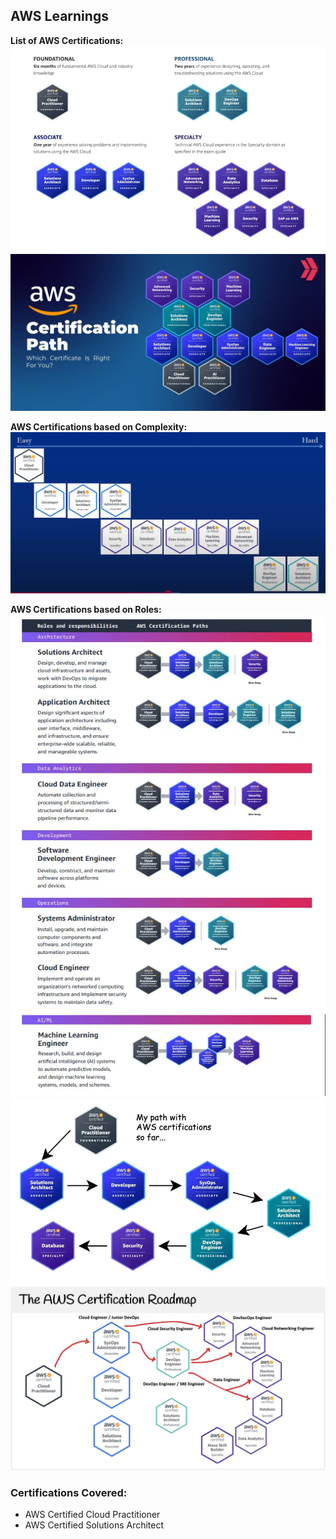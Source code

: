 ## AWS Learnings
**List of AWS Certifications:**
![alt text](images/image.png)
![alt text](images/image-1.png)

**AWS Certifications based on Complexity:**
![alt text](images/image-6.png)

**AWS Certifications based on Roles:**
![alt text](images/image-2.png)
![alt text](images/image-3.png)
![alt text](images/image-4.png)
![alt text](images/image-5.png)


### Certifications Covered:
- AWS Certified Cloud Practitioner
- AWS Certified Solutions Architect